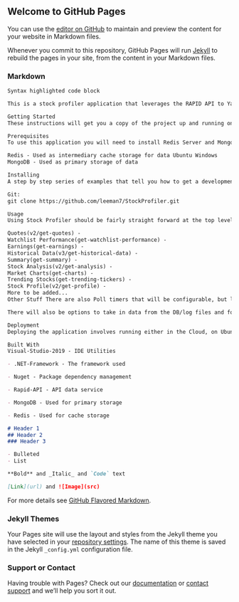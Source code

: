 ## Welcome to GitHub Pages

You can use the [editor on GitHub](https://github.com/leeman7/StockProfiler/edit/gh-pages/index.md) to maintain and preview the content for your website in Markdown files.

Whenever you commit to this repository, GitHub Pages will run [Jekyll](https://jekyllrb.com/) to rebuild the pages in your site, from the content in your Markdown files.

### Markdown

```markdown
Syntax highlighted code block

This is a stock profiler application that leverages the RAPID API to Yahoo Finance to get Stock data and display it. This application offers a multitude of options for Market research by providing a handful of the most common requests for Stock Market data. Anything from Stock Quotes to Stock History and more! Also note that since this uses Yahoo Finance, Market data is most likely delayed 15 minutes and should not be used for Day Trading and High Volume trading due to the delay. The Stock Profiler is meant mostly for Stock Market analysis and prediction. Lastly this Project is still actively being worked on, so functionalty is subject to change and some issues may appear.

Getting Started
These instructions will get you a copy of the project up and running on your local machine for development and testing purposes. See deployment for notes on how to use the application on a live system.

Prerequisites
To use this application you will need to install Redis Server and MongoDB. Both of these applications are used as data storage on the localhost machine, but can be configured if needed to be remote.

Redis - Used as intermediary cache storage for data Ubuntu Windows
MongoDB - Used as primary storage of data

Installing
A step by step series of examples that tell you how to get a development env running. This should be straight forward after setting up the Prerequisites, as no futher setup is needed other than downloading and configuring you service connections.

Git:
git clone https://github.com/leeman7/StockProfiler.git

Usage
Using Stock Profiler should be fairly straight forward at the top level. Aside from that there are a good sum of different requests one can make to the Rapid API for Yahoo Market data. These requests determine the data you want to view at the time and are all logged accordingly in case one needed to go back and review older data. The different requests are as follows:

Quotes(v2/get-quotes) -
Watchlist Performance(get-watchlist-performance) -
Earnings(get-earnings) -
Historical Data(v3/get-historical-data) -
Summary(get-summary) -
Stock Analysis(v2/get-analysis) -
Market Charts(get-charts) -
Trending Stocks(get-trending-tickers) -
Stock Profile(v2/get-profile) -
More to be added...
Other Stuff There are also Poll timers that will be configurable, but let one determine how often to do automated requests for specific data.

There will also be options to take in data from the DB/log files and format them into CSV/Excel files for your own analysis. This most likely will actively track daily data with a few options with less verbose stats for weekly and monthly data.

Deployment
Deploying the application involves running either in the Cloud, on Ubuntu, or Windows. Ensure that the computer has the correct.NET Framework 3.1+ and the proper Binaries and Runtimes required to run the application.

Built With
Visual-Studio-2019 - IDE Utilities

- .NET-Framework - The framework used

- Nuget - Package dependency management

- Rapid-API - API data service

- MongoDB - Used for primary storage

- Redis - Used for cache storage

# Header 1
## Header 2
### Header 3

- Bulleted
- List

**Bold** and _Italic_ and `Code` text

[Link](url) and ![Image](src)
```

For more details see [GitHub Flavored Markdown](https://guides.github.com/features/mastering-markdown/).

### Jekyll Themes

Your Pages site will use the layout and styles from the Jekyll theme you have selected in your [repository settings](https://github.com/leeman7/StockProfiler/settings). The name of this theme is saved in the Jekyll `_config.yml` configuration file.

### Support or Contact

Having trouble with Pages? Check out our [documentation](https://docs.github.com/categories/github-pages-basics/) or [contact support](https://support.github.com/contact) and we’ll help you sort it out.

